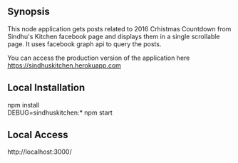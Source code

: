## Synopsis
This node application gets posts related to 2016 Crhistmas Countdown from Sindhu's Kitchen facebook page and displays them in a single scrollable page. It uses facebook graph api to query the posts.

You can access the production version of the application here https://sindhuskitchen.herokuapp.com

## Local Installation

npm install <br/>
DEBUG=sindhuskitchen:* npm start

## Local Access

http://localhost:3000/
